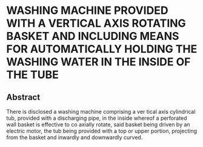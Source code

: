 # WASHING MACHINE PROVIDED WITH A VERTICAL AXIS ROTATING BASKET AND INCLUDING MEANS FOR AUTOMATICALLY HOLDING THE WASHING WATER IN THE INSIDE OF THE TUBE

## Abstract
There is disclosed a washing machine comprising a ver tical axis cylindrical tub, provided with a discharging pipe, in the inside whereof a perforated wall basket is effective to co axially rotate, said basket being driven by an electric motor, the tub being provided with a top or upper portion, projecting from the basket and inwardly and downwardly curved.